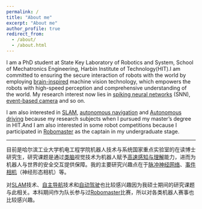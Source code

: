 ```yaml
---
permalink: /
title: "About me"
excerpt: "About me"
author_profile: true
redirect_from: 
  - /about/
  - /about.html
---
```


I am a PhD student at State Key Laboratory of Robotics and System, School of Mechatronics Engineering, Harbin Institute of Technology(HIT).I am committed to ensuring the secure interaction of robots with the world by employing <u>brain-inspired</u> machine vision technology, which empowers the robots with high-speed perception and comprehensive understanding of the world. My research interest now lies in <u>spiking neural networks</u> (SNN), <u>event-based camera</u> and so on.

I am also interested in <u>SLAM</u>, <u>autonomous navigation</u> and <u>Autonomous driving</u> because my research subjects when I pursued my master’s degree in HIT.And I am also interested in some robot competitions because I participated in [Robomaster](https://www.robomaster.com/) as the captain in my undergraduate stage.

----


目前是哈尔滨工业大学机电工程学院机器人技术与系统国家重点实验室的在读博士研究生，研究课题是通过<u>类脑</u>视觉技术为机器人赋予<u>高速感知与理解</u>能力，进而为机器人与世界的安全交互提供保障。我的主要研究兴趣点在于<u>脉冲神经网络</u>、<u>事件相机</u>（神经形态相机）等。

对<u>SLAM</u>技术、<u>自主导航</u>技术和<u>自动驾驶</u>也比较感兴趣因为我硕士期间的研究课题与此相关。本科期间作为队长参与过[Robomaster](https://www.robomaster.com/)比赛，所以对各类机器人赛事也比较感兴趣。
